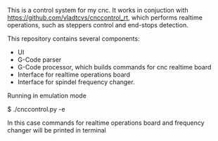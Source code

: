 This is a control system for my cnc. It works in conjuction with https://github.com/vladtcvs/cnccontrol_rt,
which performs realtime operations, such as steppers control and end-stops detection.

This repository contains several components:

* UI
* G-Code parser
* G-Code processor, which builds commands for cnc realtime board
* Interface for realtime operations board
* Interface for spindel frequency changer.

Running in emulation mode

$ ./cnccontrol.py -e

In this case commands for realtime operations board and frequency changer will be printed in terminal
